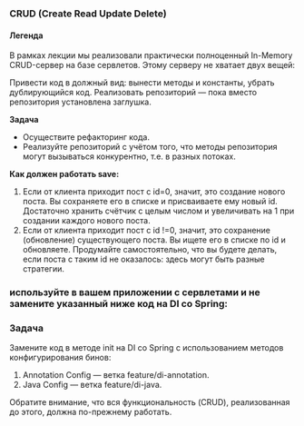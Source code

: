 ### CRUD (Create Read Update Delete)

#### Легенда

В рамках лекции мы реализовали практически полноценный In-Memory CRUD-сервер  на базе сервлетов. Этому серверу 
не хватает двух вещей:

Привести код в должный вид: вынести методы и константы, убрать дублирующийся код.
Реализовать репозиторий — пока вместо репозитория установлена заглушка.

**Задача**
- Осуществите рефакторинг кода.
- Реализуйте репозиторий с учётом того, что методы репозитория могут вызываться конкурентно, т.е. в разных 
потоках.

**Как должен работать save:**
1. Если от клиента приходит пост с id=0, значит, это создание нового поста. Вы сохраняете его в списке и 
присваиваете ему новый id. Достаточно хранить счётчик с целым числом и увеличивать на 1 при создании каждого 
нового поста.
2. Если от клиента приходит пост с id !=0, значит, это сохранение (обновление) существующего поста. Вы ищете 
его в списке по id и обновляете. Продумайте самостоятельно, что вы будете делать, если поста с таким id не 
оказалось: здесь могут быть разные стратегии.

### используйте в вашем приложении с сервлетами и не замените указанный ниже код на DI со Spring:

### Задача

Замените код в методе init на DI со Spring с использованием методов конфигурирования бинов:

1. Annotation Config — ветка feature/di-annotation.
2. Java Config — ветка feature/di-java.
   
Обратите внимание, что вся функциональность (CRUD), реализованная до этого, должна по-прежнему работать.